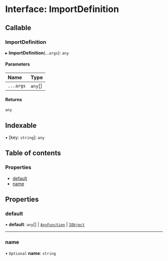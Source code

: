 # Interface: ImportDefinition

## Callable

### ImportDefinition

▸ **ImportDefinition**(...`args`): `any`

#### Parameters

| Name | Type |
| :------ | :------ |
| `...args` | `any`[] |

#### Returns

`any`

## Indexable

▪ [key: `string`]: `any`

## Table of contents

### Properties

- [default](ImportDefinition.md#default)
- [name](ImportDefinition.md#name)

## Properties

### default

• **default**: `any`[] \| [`AnyFunction`](../README.md#anyfunction) \| [`IObject`](../README.md#iobject)

___

### name

• `Optional` **name**: `string`
